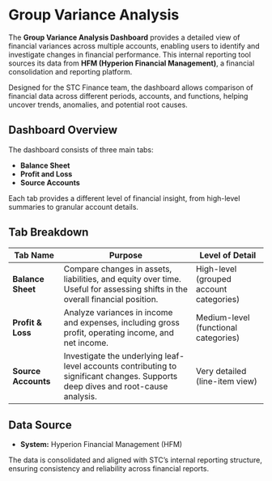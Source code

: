 # Group Variance Analysis

The **Group Variance Analysis Dashboard** provides a detailed view of financial variances across multiple accounts, enabling users to identify and investigate changes in financial performance. This internal reporting tool sources its data from **HFM (Hyperion Financial Management)**, a financial consolidation and reporting platform.

Designed for the STC Finance team, the dashboard allows comparison of financial data across different periods, accounts, and functions, helping uncover trends, anomalies, and potential root causes.

## Dashboard Overview

The dashboard consists of three main tabs:

- **Balance Sheet**
- **Profit and Loss**
- **Source Accounts**

Each tab provides a different level of financial insight, from high-level summaries to granular account details.

## Tab Breakdown

| Tab Name        | Purpose                                                                 | Level of Detail                         |
|-----------------|-------------------------------------------------------------------------|------------------------------------------|
| **Balance Sheet** | Compare changes in assets, liabilities, and equity over time. Useful for assessing shifts in the overall financial position. | High-level (grouped account categories) |
| **Profit & Loss** | Analyze variances in income and expenses, including gross profit, operating income, and net income. | Medium-level (functional categories)     |
| **Source Accounts** | Investigate the underlying leaf-level accounts contributing to significant changes. Supports deep dives and root-cause analysis. | Very detailed (line-item view)           |

## Data Source

- **System:** Hyperion Financial Management (HFM)

The data is consolidated and aligned with STC’s internal reporting structure, ensuring consistency and reliability across financial reports.
